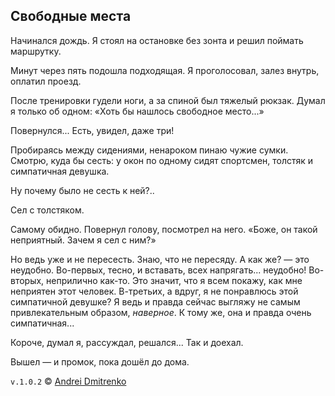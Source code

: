 ## Свободные места

Начинался дождь. Я стоял на остановке без зонта и решил поймать маршрутку.

Минут через пять подошла подходящая. Я проголосовал, залез внутрь, оплатил проезд.

После тренировки гудели ноги, а за спиной был тяжелый рюкзак. Думал я только об одном: &laquo;Хоть бы нашлось свободное место...&raquo;

Повернулся... Есть, увидел, даже три!

Пробираясь между сидениями, ненароком пинаю чужие сумки. Смотрю, куда бы сесть: у окон по одному сидят спортсмен, толстяк и симпатичная девушка.

Ну почему было не сесть к ней?..

Сел с толстяком.

Самому обидно. Повернул голову, посмотрел на него. &laquo;Боже, он такой неприятный. Зачем я сел с ним?&raquo;

Но ведь уже и не пересесть. Знаю, что не пересяду. А как же? &mdash; это неудобно. Во-первых, тесно, и вставать, всех напрягать... неудобно! Во-вторых, неприлично как-то. Это значит, что я всем покажу, как мне неприятен этот человек. В-третьих, а вдруг, я не понравлюсь этой симпатичной девушке? Я ведь и правда сейчас выгляжу не самым привлекательным образом, _наверное_. К тому же, она и правда очень симпатичная...

Короче, думал я, рассуждал, решался... Так и доехал.

Вышел &mdash; и промок, пока дошёл до дома.

`v.1.0.2` &copy; [Andrei Dmitrenko](https://admitrenko.github.io/blog/)
